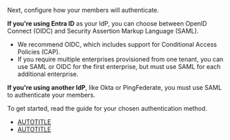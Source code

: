 Next, configure how your members will authenticate.

**If you're using Entra ID** as your IdP, you can choose between OpenID Connect (OIDC) and Security Assertion Markup Language (SAML).
* We recommend OIDC, which includes support for Conditional Access Policies (CAP).
* If you require multiple enterprises provisioned from one tenant, you can use SAML or OIDC for the first enterprise, but must use SAML for each additional enterprise.

**If you're using another IdP**, like Okta or PingFederate, you must use SAML to authenticate your members.

To get started, read the guide for your chosen authentication method.

* [AUTOTITLE](/admin/identity-and-access-management/using-enterprise-managed-users-for-iam/configuring-oidc-for-enterprise-managed-users)
* [AUTOTITLE](/admin/identity-and-access-management/managing-iam-with-enterprise-managed-users/configuring-saml-single-sign-on-for-enterprise-managed-users)
